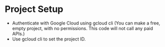 # Project Setup

- Authenticate with Google Cloud using gcloud cli (You can make a free, empty project, with no permissions. This code will not call any paid APIs.)
- Use gcloud cli to set the project ID.
